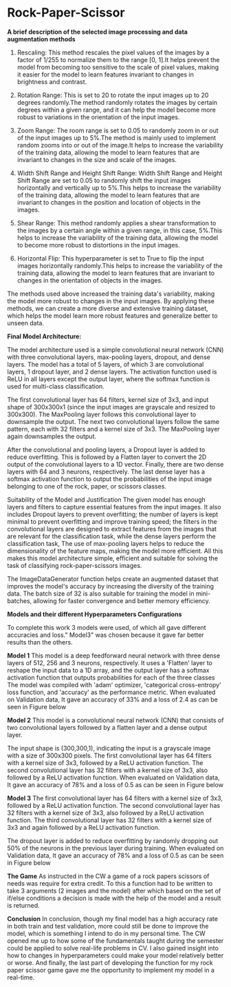 # Rock-Paper-Scissor

**A brief description of the selected image processing and data augmentation methods**

1. Rescaling: This method rescales the pixel values of the images by a factor of 1/255 to normalize them to the range [0, 1].It helps prevent the model from becoming too sensitive to the scale of pixel values, making it easier for the model to learn features invariant to changes in brightness and contrast.

2. Rotation Range: This is set to 20 to rotate the input images up to 20 degrees randomly.The method randomly rotates the images by certain degrees within a given range, and it can help the model become more robust to variations in the orientation of the input images.

3. Zoom Range: The room range is set to 0.05 to randomly zoom in or out of the input images up to 5%.The method is mainly used to implement random zooms into or out of the image.It helps to increase the variability of the training data, allowing the model to learn features that are invariant to changes in the size and scale of the images.

4. Width Shift Range and Height Shift Range: Width Shift Range and Height Shift Range are set to 0.05 to randomly shift the input images horizontally and vertically up to 5%.This helps to increase the variability of the training data, allowing the model to learn features that are invariant to changes in the position and location of objects in the images.

5. Shear Range: This method randomly applies a shear transformation to the images by a certain angle within a given range, in this case, 5%.This helps to increase the variability of the training data, allowing the model to become more robust to distortions in the input images.

6. Horizontal Flip: This hyperparameter is set to True to flip the input images horizontally randomly.This helps to increase the variability of the training data, allowing the model to learn features that are invariant to changes in the orientation of objects in the images.


The methods used above increased the training data's variability, making the model more robust to changes in the input images. By applying these methods, we can create a more diverse and extensive training dataset, which helps the model learn more robust features and generalize better to unseen data.


**Final Model Architecture:**

The model architecture used is a simple convolutional neural network (CNN) with three convolutional layers, max-pooling layers, dropout, and dense layers. The model has a total of 5 layers, of which 3 are convolutional layers, 1 dropout layer, and 2 dense layers. The activation function used is ReLU in all layers except the output layer, where the softmax function is used for multi-class classification. 

The first convolutional layer has 64 filters, kernel size of 3x3, and input shape of 300x300x1 (since the input images are grayscale and resized to 300x300). The MaxPooling layer follows this convolutional layer to downsample the output. The next two convolutional layers follow the same pattern, each with 32 filters and a kernel size of 3x3. The MaxPooling layer again downsamples the output.

After the convolutional and pooling layers, a Dropout layer is added to reduce overfitting. This is followed by a Flatten layer to convert the 2D output of the convolutional layers to a 1D vector. Finally, there are two dense layers with 64 and 3 neurons, respectively. The last dense layer has a softmax activation function to output the probabilities of the input image belonging to one of the rock, paper, or scissors classes.

Suitability of the Model and Justification
The given model has enough layers and filters to capture essential features from the input images. It also includes Dropout layers to prevent overfitting; the number of layers is kept minimal to prevent overfitting and improve training speed; the filters in the convolutional layers are designed to extract features from the images that are relevant for the classification task, while the dense layers perform the classification task, The use of max-pooling layers helps to reduce the dimensionality of the feature maps, making the model more efficient.
All this makes this model architecture simple, efficient and suitable for solving the task of classifying rock-paper-scissors images.

The ImageDataGenerator function helps create an augmented dataset that improves the model's accuracy by increasing the diversity of the training data. The batch size of 32 is also suitable for training the model in mini-batches, allowing for faster convergence and better memory efficiency.



**Models and their different Hyperparameters Configurations** 

To complete this work 3 models were used, of which all gave different accuracies and loss." Model3" was chosen because it gave far better results than the others.  
 
**Model 1**
This model is a deep feedforward neural network with three dense layers of 512, 256 and 3 neurons, respectively. It uses a 'Flatten' layer to reshape the input data to a 1D array, and the output layer has a softmax activation function that outputs probabilities for each of the three classes
The model was compiled with 'adam' optimizer, 'categorical cross-entropy' loss function, and 'accuracy' as the performance metric.
When evaluated on Validation data, It gave an accuracy of 33% and a loss of 2.4  as can be seen in Figure below 
 
**Model 2**
This model is a convolutional neural network (CNN) that consists of two convolutional layers followed by a flatten layer and a dense output layer.

The input shape is (300,300,1), indicating the input is a grayscale image with a size of 300x300 pixels. The first convolutional layer has 64 filters with a kernel size of 3x3, followed by a ReLU activation function. The second convolutional layer has 32 filters with a kernel size of 3x3, also followed by a ReLU activation function.
When evaluated on Validation data, It gave an accuracy of 78% and a loss of 0.5  as can be seen in Figure below 

**Model 3**
The first convolutional layer has 64 filters with a kernel size of 3x3, followed by a ReLU activation function. The second convolutional layer has 32 filters with a kernel size of 3x3, also followed by a ReLU activation function. The third convolutional layer has 32 filters with a kernel size of 3x3 and again followed by a ReLU activation function.

The dropout layer is added to reduce overfitting by randomly dropping out 50% of the neurons in the previous layer during training.
When evaluated on Validation data, It gave an accuracy of 78% and a loss of 0.5  as can be seen in Figure below 

**The Game**
As instructed in the CW a game of a rock papers scissors of needs was require for extra credit.
To this a function  had to be written to take 3 arguments (2 images and the model) after which based on the set of if/else conditions a decision is made with the help of the model and a result is returned.

**Conclusion**
In conclusion, though my final model has a high accuracy rate in both train and test validation, more could still be done to improve the model, which is something I intend to do in my personal time. The CW opened me up to how some of the fundamentals taught during the semester could be applied to solve real-life problems in CV.
I also gained insight into how to changes in hyperparameters could make your model relatively better or worse.
And finally, the last part of developing the function for my rock paper scissor game gave me the opportunity to implement my model in a real-time. 
